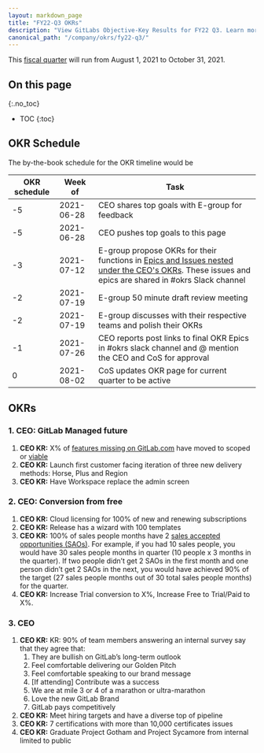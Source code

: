 ```yaml
---
layout: markdown_page
title: "FY22-Q3 OKRs"
description: "View GitLabs Objective-Key Results for FY22 Q3. Learn more here!"
canonical_path: "/company/okrs/fy22-q3/"
---
```


This [fiscal quarter](/handbook/finance/#fiscal-year) will run from August 1, 2021 to October 31, 2021.

## On this page
{:.no_toc}

- TOC
{:toc}

## OKR Schedule
The by-the-book schedule for the OKR timeline would be

| OKR schedule | Week of | Task |
| ------ | ------ | ------ |
| -5 | 2021-06-28 | CEO shares top goals with E-group for feedback |
| -5 | 2021-06-28 | CEO pushes top goals to this page |
| -3 | 2021-07-12 | E-group propose OKRs for their functions in [Epics and Issues nested under the CEO's OKRs](/company/okrs/#executives-propose-okrs-for-their-functions). These issues and epics are shared in #okrs Slack channel|
| -2 | 2021-07-19 | E-group 50 minute draft review meeting |
| -2 | 2021-07-19 | E-group discusses with their respective teams and polish their OKRs |
| -1 | 2021-07-26 | CEO reports post links to final OKR Epics in #okrs slack channel and @ mention the CEO and CoS for approval |
| 0  | 2021-08-02 | CoS updates OKR page for current quarter to be active |


## OKRs

### 1. CEO: GitLab Managed future 
   1. **CEO KR:** X% of [features missing on GitLab.com](/handbook/marketing/strategic-marketing/dot-com-vs-self-managed/#all-differences-between-gitlab-saas-and-self-managed) have moved to scoped or [viable](/direction/maturity/)
   1. **CEO KR:** Launch first customer facing iteration of three new delivery methods: Horse, Plus and Region
   1. **CEO KR:** Have Workspace replace the admin screen

### 2. CEO: Conversion from free 
   1. **CEO KR:** Cloud licensing for 100% of new and renewing subscriptions
   1. **CEO KR:** Release has a wizard with 100 templates
   1. **CEO KR:** 100% of sales people months have 2 [sales accepted opportunities (SAOs)](/handbook/marketing/revenue-marketing/sdr/#qualification-criteria-and-saos). For example, if you had 10 sales people, you would have 30 sales people months in quarter (10 people x 3 months in the quarter). If two people didn’t get 2 SAOs in the first month and one person didn’t get 2 SAOs in the next, you would have achieved 90% of the target (27 sales people months out of 30 total sales people months) for the quarter.
   1.  **CEO KR:** Increase Trial conversion to X%, Increase Free to Trial/Paid to X%.

### 3. CEO
   1. **CEO KR:** KR: 90% of team members answering an internal survey say that they agree that:
      1. They are bullish on GitLab’s long-term outlook
      1. Feel comfortable delivering our Golden Pitch
      1. Feel comfortable speaking to our brand message
      1. [If attending] Contribute was a success
      1. We are at mile 3 or 4 of a marathon or ultra-marathon
      1. Love the new GitLab Brand
      1. GitLab pays competitively
   1. **CEO KR:** Meet hiring targets and have a diverse top of pipeline
   1. **CEO KR:** 7 certifications with more than 10,000 certificates issues
   1. **CEO KR:** Graduate Project Gotham and Project Sycamore from internal limited to public
